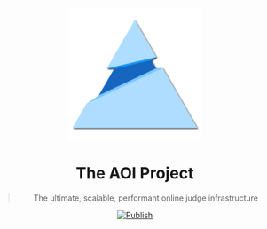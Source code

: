 <div align=center>

<img src=docs/public/logo.svg width=240>

# The **AOI** Project

> The ultimate, scalable, performant online judge infrastructure

[![Publish](https://github.com/fedstack-org/aoi/actions/workflows/publish.yaml/badge.svg)](https://github.com/fedstack-org/aoi/actions/workflows/publish.yaml)

</div>
